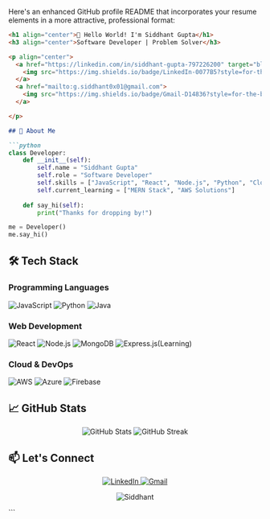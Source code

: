 Here's an enhanced GitHub profile README that incorporates your resume elements in a more attractive, professional format:

```markdown
<h1 align="center">👋 Hello World! I'm Siddhant Gupta</h1>
<h3 align="center">Software Developer | Problem Solver</h3>

<p align="center">
  <a href="https://linkedin.com/in/siddhant-gupta-797226200" target="blank">
    <img src="https://img.shields.io/badge/LinkedIn-0077B5?style=for-the-badge&logo=linkedin&logoColor=white" alt="LinkedIn"/>
  </a>
  <a href="mailto:g.siddhant0x01@gmail.com">
    <img src="https://img.shields.io/badge/Gmail-D14836?style=for-the-badge&logo=gmail&logoColor=white" alt="Gmail"/>
  </a>

</p>

## 🚀 About Me

```python
class Developer:
    def __init__(self):
        self.name = "Siddhant Gupta"
        self.role = "Software Developer"
        self.skills = ["JavaScript", "React", "Node.js", "Python", "Cloud", "Tailwind CSS", "BootStrap", "Java", "Next.js"]
        self.current_learning = ["MERN Stack", "AWS Solutions"]
        
    def say_hi(self):
        print("Thanks for dropping by!")

me = Developer()
me.say_hi()
```

## 🛠️ Tech Stack

### Programming Languages
![JavaScript](https://img.shields.io/badge/javascript-%23323330.svg?style=for-the-badge&logo=javascript&logoColor=%23F7DF1E)
![Python](https://img.shields.io/badge/python-3670A0?style=for-the-badge&logo=python&logoColor=ffdd54)
![Java](https://img.shields.io/badge/java-%23ED8B00.svg?style=for-the-badge&logo=openjdk&logoColor=white)

### Web Development
![React](https://img.shields.io/badge/react-%2320232a.svg?style=for-the-badge&logo=react&logoColor=%2361DAFB)
![Node.js](https://img.shields.io/badge/node.js-6DA55F?style=for-the-badge&logo=node.js&logoColor=white)
![MongoDB](https://img.shields.io/badge/MongoDB-%234ea94b.svg?style=for-the-badge&logo=mongodb&logoColor=white)
![Express.js](https://img.shields.io/badge/express.js-%23404d59.svg?style=for-the-badge&logo=express&logoColor=%2361DAFB)(Learning)

### Cloud & DevOps
![AWS](https://img.shields.io/badge/AWS-%23FF9900.svg?style=for-the-badge&logo=amazon-aws&logoColor=white)
![Azure](https://img.shields.io/badge/azure-%230072C6.svg?style=for-the-badge&logo=microsoftazure&logoColor=white)
![Firebase](https://img.shields.io/badge/firebase-%23039BE5.svg?style=for-the-badge&logo=firebase)

## 📈 GitHub Stats

<p align="center">
  <img src="https://github-readme-stats.vercel.app/api?username=Siddhant0017&show_icons=true&theme=radical" alt="GitHub Stats"/>
  <img src="https://github-readme-streak-stats.herokuapp.com/?user=Siddhant0017&theme=radical" alt="GitHub Streak"/>
</p>


## 📫 Let's Connect

<p align="center">
  <a href="https://linkedin.com/in/siddhant-gupta-797226200" target="blank">
    <img src="https://img.shields.io/badge/LinkedIn-0077B5?style=for-the-badge&logo=linkedin&logoColor=white" alt="LinkedIn"/>
  </a>
  <a href="mailto:g.siddhant0x01@gmail.com">
    <img src="https://img.shields.io/badge/Gmail-D14836?style=for-the-badge&logo=gmail&logoColor=white" alt="Gmail"/>
  </a>
</p>



<p align="center"> 
  <img src="https://komarev.com/ghpvc/?username=Siddhant0017&label=Profile%20views&color=0e75b6&style=flat" alt="Siddhant" /> 
</p>
```
